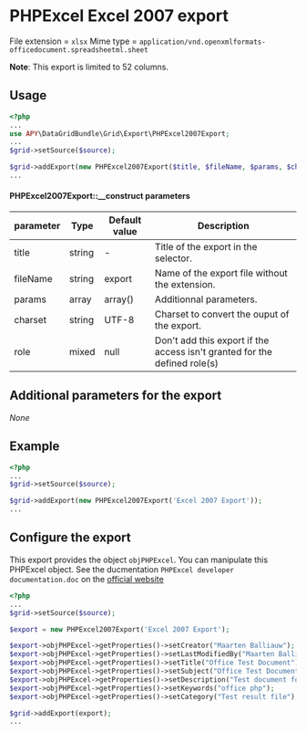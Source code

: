 PHPExcel Excel 2007 export
=================================

File extension = `xlsx`
Mime type = `application/vnd.openxmlformats-officedocument.spreadsheetml.sheet`

**Note**: This export is limited to 52 columns.

## Usage
```php
<?php
...
use APY\DataGridBundle\Grid\Export\PHPExcel2007Export;
...
$grid->setSource($source);

$grid->addExport(new PHPExcel2007Export($title, $fileName, $params, $charset, $role));
...
```

#### PHPExcel2007Export::__construct parameters

| parameter | Type | Default value | Description |
| --------- | ---- | ------------- | ----------- |
| title | string | - | Title of the export in the selector. |
| fileName | string | export | Name of the export file without the extension. |
| params | array | array() | Additionnal parameters. |
| charset | string | UTF-8 | Charset to convert the ouput of the export. |
| role | mixed | null | Don't add this export if the access isn't granted for the defined role(s) |

## Additional parameters for the export

_None_

## Example

```php
<?php
...
$grid->setSource($source);

$grid->addExport(new PHPExcel2007Export('Excel 2007 Export'));
...
```

## Configure the export

This export provides the object `objPHPExcel`. You can manipulate this PHPExcel object.
See the ducmentation `PHPExcel developer documentation.doc` on the [official website](http://phpexcel.codeplex.com/)


```php
<?php
...
$grid->setSource($source);

$export = new PHPExcel2007Export('Excel 2007 Export');

$export->objPHPExcel->getProperties()->setCreator("Maarten Balliauw");
$export->objPHPExcel->getProperties()->setLastModifiedBy("Maarten Balliauw");
$export->objPHPExcel->getProperties()->setTitle("Office Test Document");
$export->objPHPExcel->getProperties()->setSubject("Office Test Document");
$export->objPHPExcel->getProperties()->setDescription("Test document for Office, generated using PHP classes.");
$export->objPHPExcel->getProperties()->setKeywords("office php");
$export->objPHPExcel->getProperties()->setCategory("Test result file");

$grid->addExport(export);
...
```
